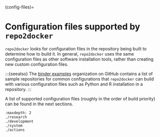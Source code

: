 (config-files)=

# Configuration files supported by `repo2docker`

`repo2docker` looks for configuration files in the repository being built
to determine how to build it. In general, `repo2docker` uses the same
configuration files as other software installation tools,
rather than creating new custom configuration files.

:::{seealso}
The [binder examples](https://github.com/binder-examples) organization on
GitHub contains a list of sample repositories for common configurations
that `repo2docker` can build with various configuration files such as
Python and R installation in a repository.
:::

A list of supported configuration files (roughly in the order of build priority)
can be found in the next sections.

```{toctree}
:maxdepth: 2
./research
./development
./system
./actions
```
